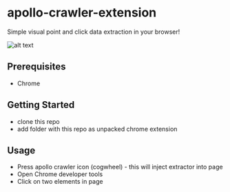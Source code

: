 # apollo-crawler-extension

Simple visual point and click data extraction in your browser!

![alt text](https://www.dropbox.com/s/d0vjbyzjjdnwqgv/apollocrawler-extension.png?dl=1 "Browser Image")

## Prerequisites

- Chrome


## Getting Started

- clone this repo
- add folder with this repo as unpacked chrome extension


## Usage 

- Press apollo crawler icon (cogwheel) - this will inject extractor into page
- Open Chrome developer tools
- Click on two elements in page
